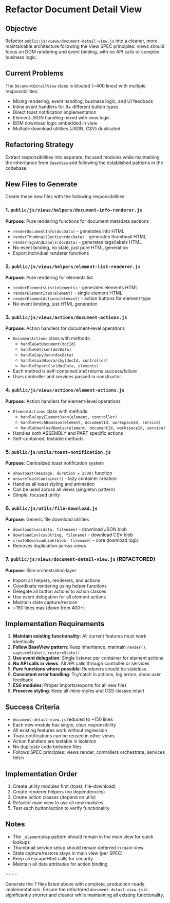 # Refactor Document Detail View

## Objective

Refactor `public/js/views/document-detail-view.js` into a cleaner, more maintainable architecture following the View SPEC principles: views should focus on DOM rendering and event binding, with no API calls or complex business logic.

## Current Problems

The `DocumentDetailView` class is bloated (~400 lines) with multiple responsibilities:

- Mixing rendering, event handling, business logic, and UI feedback
- Inline event handlers for 8+ different button types
- Direct toast notification implementation
- Element JSON handling mixed with view logic
- BOM download logic embedded in view
- Multiple download utilities (JSON, CSV) duplicated

## Refactoring Strategy

Extract responsibilities into separate, focused modules while maintaining the inheritance from `BaseView` and following the established patterns in the codebase.

## New Files to Generate

Create these new files with the following responsibilities:

### 1. `public/js/views/helpers/document-info-renderer.js`

**Purpose**: Pure rendering functions for document metadata sections

- `renderDocumentInfo(docData)` - generates info HTML
- `renderThumbnailSection(docData)` - generates thumbnail HTML
- `renderTagsAndLabels(docData)` - generates tags/labels HTML
- No event binding, no state, just pure HTML generation
- Export individual renderer functions

### 2. `public/js/views/helpers/element-list-renderer.js`

**Purpose**: Pure rendering for elements list

- `renderElementsList(elements)` - generates elements HTML
- `renderElementItem(element)` - single element HTML
- `renderElementActions(element)` - action buttons for element type
- No event binding, just HTML generation

### 3. `public/js/views/actions/document-actions.js`

**Purpose**: Action handlers for document-level operations

- `DocumentActions` class with methods:
  - `handleGetDocument(docId)`
  - `handleGetJson(docData)`
  - `handleCopyJson(docData)`
  - `handleLoadHierarchy(docId, controller)`
  - `handleExportCsv(docData, elements)`
- Each method is self-contained and returns success/failure
- Uses controller and services passed in constructor

### 4. `public/js/views/actions/element-actions.js`

**Purpose**: Action handlers for element-level operations

- `ElementActions` class with methods:
  - `handleCopyElementJson(element, controller)`
  - `handleFetchBomJson(element, documentId, workspaceId, service)`
  - `handleDownloadBomCsv(element, documentId, workspaceId, service)`
- Handles both ASSEMBLY and PART specific actions
- Self-contained, testable methods

### 5. `public/js/utils/toast-notification.js`

**Purpose**: Centralized toast notification system

- `showToast(message, duration = 2500)` function
- `ensureToastContainer()` - lazy container creation
- Handles all toast styling and animation
- Can be used across all views (singleton pattern)
- Simple, focused utility

### 6. `public/js/utils/file-download.js`

**Purpose**: Generic file download utilities

- `downloadJson(data, filename)` - download JSON blob
- `downloadCsv(csvString, filename)` - download CSV blob
- `createDownloadLink(blob, filename)` - core download logic
- Removes duplication across views

### 7. `public/js/views/document-detail-view.js` (REFACTORED)

**Purpose**: Slim orchestration layer

- Import all helpers, renderers, and actions
- Coordinate rendering using helper functions
- Delegate all button actions to action classes
- Use event delegation for all element actions
- Maintain state capture/restore
- ~150 lines max (down from 400+)

## Implementation Requirements

1. **Maintain existing functionality**: All current features must work identically
2. **Follow BaseView pattern**: Keep inheritance, maintain `render()`, `captureState()`, `restoreState()`
3. **Use event delegation**: Single listener per container for element actions
4. **No API calls in views**: All API calls through controller or services
5. **Pure functions where possible**: Renderers should be stateless
6. **Consistent error handling**: Try/catch in actions, log errors, show user feedback
7. **ES6 modules**: Proper imports/exports for all new files
8. **Preserve styling**: Keep all inline styles and CSS classes intact

## Success Criteria

- `document-detail-view.js` reduced to ~150 lines
- Each new module has single, clear responsibility
- All existing features work without regression
- Toast notifications can be reused in other views
- Action handlers are testable in isolation
- No duplicate code between files
- Follows SPEC principles: views render, controllers orchestrate, services fetch

## Implementation Order

1. Create utility modules first (toast, file-download)
2. Create renderer helpers (no dependencies)
3. Create action classes (depend on utils)
4. Refactor main view to use all new modules
5. Test each button/action to verify functionality

## Notes

- The `_elementsMap` pattern should remain in the main view for quick lookups
- Thumbnail service setup should remain deferred in main view
- State capture/restore stays in main view (per SPEC)
- Keep all escapeHtml calls for security
- Maintain all data attributes for action binding

====

Generate the 7 files listed above with complete, production-ready implementations. Ensure the refactored `document-detail-view.js` is significantly shorter and cleaner while maintaining all existing functionality.
